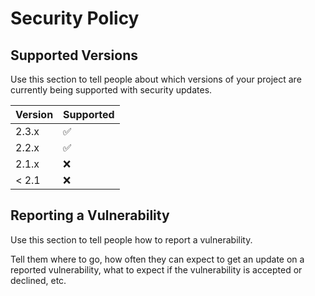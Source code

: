 # Security Policy

## Supported Versions

Use this section to tell people about which versions of your project are
currently being supported with security updates.

| Version    | Supported          |
| ---------- | ------------------ |
| 2.3.x      | :white_check_mark: |
| 2.2.x      | :white_check_mark: |
| 2.1.x      | :x:                |
| < 2.1      | :x:                |

## Reporting a Vulnerability

Use this section to tell people how to report a vulnerability.

Tell them where to go, how often they can expect to get an update on a
reported vulnerability, what to expect if the vulnerability is accepted or
declined, etc.
